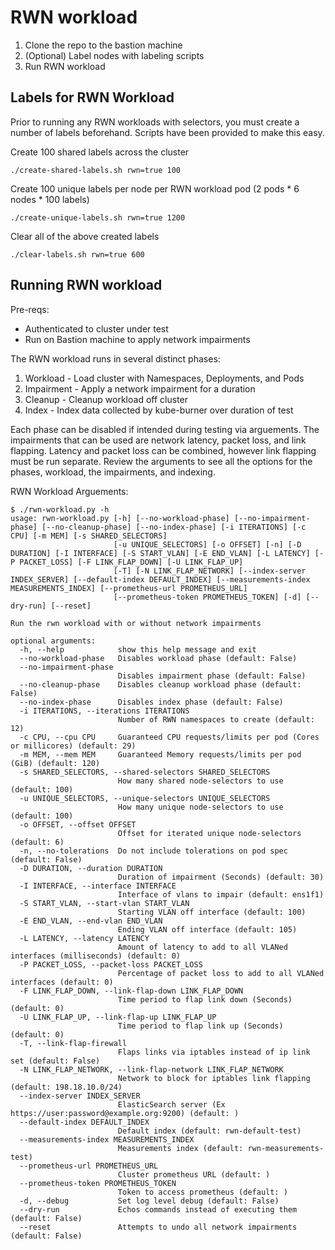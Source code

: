 # RWN workload

1. Clone the repo to the bastion machine
2. (Optional) Label nodes with labeling scripts
3. Run RWN workload

## Labels for RWN Workload

Prior to running any RWN workloads with selectors, you must create a number of labels beforehand. Scripts have been provided to make this easy.

Create 100 shared labels across the cluster

```console
./create-shared-labels.sh rwn=true 100
```

Create 100 unique labels per node per RWN workload pod (2 pods * 6 nodes * 100 labels)

```console
./create-unique-labels.sh rwn=true 1200
```

Clear all of the above created labels

```console
./clear-labels.sh rwn=true 600
```

## Running RWN workload

Pre-reqs:

* Authenticated to cluster under test
* Run on Bastion machine to apply network impairments

The RWN workload runs in several distinct phases:

1. Workload - Load cluster with Namespaces, Deployments, and Pods
2. Impairment - Apply a network impairment for a duration
3. Cleanup - Cleanup workload off cluster
4. Index - Index data collected by kube-burner over duration of test

Each phase can be disabled if intended during testing via arguements. The impairments that can be used are network latency, packet loss, and link flapping. Latency and packet loss can be combined, however link flapping must be run separate. Review the arguments to see all the options for the phases, workload, the impairments, and indexing.

RWN Workload Arguements:

```console
$ ./rwn-workload.py -h
usage: rwn-workload.py [-h] [--no-workload-phase] [--no-impairment-phase] [--no-cleanup-phase] [--no-index-phase] [-i ITERATIONS] [-c CPU] [-m MEM] [-s SHARED_SELECTORS]
                       [-u UNIQUE_SELECTORS] [-o OFFSET] [-n] [-D DURATION] [-I INTERFACE] [-S START_VLAN] [-E END_VLAN] [-L LATENCY] [-P PACKET_LOSS] [-F LINK_FLAP_DOWN] [-U LINK_FLAP_UP]
                       [-T] [-N LINK_FLAP_NETWORK] [--index-server INDEX_SERVER] [--default-index DEFAULT_INDEX] [--measurements-index MEASUREMENTS_INDEX] [--prometheus-url PROMETHEUS_URL]
                       [--prometheus-token PROMETHEUS_TOKEN] [-d] [--dry-run] [--reset]

Run the rwn workload with or without network impairments

optional arguments:
  -h, --help            show this help message and exit
  --no-workload-phase   Disables workload phase (default: False)
  --no-impairment-phase
                        Disables impairment phase (default: False)
  --no-cleanup-phase    Disables cleanup workload phase (default: False)
  --no-index-phase      Disables index phase (default: False)
  -i ITERATIONS, --iterations ITERATIONS
                        Number of RWN namespaces to create (default: 12)
  -c CPU, --cpu CPU     Guaranteed CPU requests/limits per pod (Cores or millicores) (default: 29)
  -m MEM, --mem MEM     Guaranteed Memory requests/limits per pod (GiB) (default: 120)
  -s SHARED_SELECTORS, --shared-selectors SHARED_SELECTORS
                        How many shared node-selectors to use (default: 100)
  -u UNIQUE_SELECTORS, --unique-selectors UNIQUE_SELECTORS
                        How many unique node-selectors to use (default: 100)
  -o OFFSET, --offset OFFSET
                        Offset for iterated unique node-selectors (default: 6)
  -n, --no-tolerations  Do not include tolerations on pod spec (default: False)
  -D DURATION, --duration DURATION
                        Duration of impairment (Seconds) (default: 30)
  -I INTERFACE, --interface INTERFACE
                        Interface of vlans to impair (default: ens1f1)
  -S START_VLAN, --start-vlan START_VLAN
                        Starting VLAN off interface (default: 100)
  -E END_VLAN, --end-vlan END_VLAN
                        Ending VLAN off interface (default: 105)
  -L LATENCY, --latency LATENCY
                        Amount of latency to add to all VLANed interfaces (milliseconds) (default: 0)
  -P PACKET_LOSS, --packet-loss PACKET_LOSS
                        Percentage of packet loss to add to all VLANed interfaces (default: 0)
  -F LINK_FLAP_DOWN, --link-flap-down LINK_FLAP_DOWN
                        Time period to flap link down (Seconds) (default: 0)
  -U LINK_FLAP_UP, --link-flap-up LINK_FLAP_UP
                        Time period to flap link up (Seconds) (default: 0)
  -T, --link-flap-firewall
                        Flaps links via iptables instead of ip link set (default: False)
  -N LINK_FLAP_NETWORK, --link-flap-network LINK_FLAP_NETWORK
                        Network to block for iptables link flapping (default: 198.18.10.0/24)
  --index-server INDEX_SERVER
                        ElasticSearch server (Ex https://user:password@example.org:9200) (default: )
  --default-index DEFAULT_INDEX
                        Default index (default: rwn-default-test)
  --measurements-index MEASUREMENTS_INDEX
                        Measurements index (default: rwn-measurements-test)
  --prometheus-url PROMETHEUS_URL
                        Cluster prometheus URL (default: )
  --prometheus-token PROMETHEUS_TOKEN
                        Token to access prometheus (default: )
  -d, --debug           Set log level debug (default: False)
  --dry-run             Echos commands instead of executing them (default: False)
  --reset               Attempts to undo all network impairments (default: False)
```
